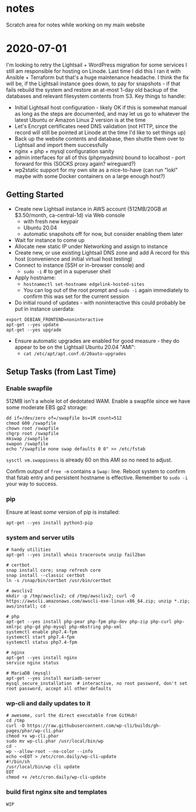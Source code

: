 # notes
Scratch area for notes while working on my main website

# 2020-07-01
I'm looking to retry the Lightsail + WordPress migration for some services I still am responsible for hosting on Linode. Last time I did this I ran it with Ansible + Terraform but that's a huge maintenance headache. I think the fix will be, if the Lightsail instance goes down, to pay for snapshots - if that fails rebuild the system and restore an at-most 1-day old backup of the databases and relevant filesystem contents from S3. Key things to handle:

* Initial Lightsail host configuration - likely OK if this is somewhat manual as long as the steps are documented, and may let us go to whatever the latest Ubuntu or Amazon Linux 2 version is at the time
* Let's Encrypt certificates need DNS validation (not HTTP, since the record will still be pointed at Linode at the time I'd like to set things up)
* Back up the website contents and database, then shuttle them over to Lightsail and import them successfully
* nginx + php + mysql configuration sanity
* admin interfaces for all of this (phpmyadmin) bound to localhost - port forward for this (SOCKS proxy again? wireguard?)
* wp2static support for my own site as a nice-to-have (can run "lokl" maybe with some Docker containers on a large enough host?)

## Getting Started
* Create new Lightsail instance in AWS account (512MB/20GB at $3.50/month, ca-central-1d) via Web console
  * with fresh new keypair
  * Ubuntu 20.04
  * automatic snapshots off for now, but consider enabling them later
* Wait for instance to come up
* Allocate new static IP under Networking and assign to instance
* Create new, or use existing Lightsail DNS zone and add A record for this host (convenience and initial virtual host testing)
* Connect to instance (SSH or in-browser console) and
  * `sudo -i`  # to get in a superuser shell
* Apply hostname: 
  * `hostnamectl set-hostname edgelink-hosted-sites`
  * You can log out of the root prompt and `sudo -i` again immediately to confirm this was set for the current session
* Do initial round of updates - with noninteractive this could probably be put in instance userdata:

```
export DEBIAN_FRONTEND=noninteractive
apt-get --yes update
apt-get --yes upgrade
```

* Ensure automatic upgrades are enabled for good measure - they do appear to be on the Lightsail Ubuntu 20.04 "AMI":
  * `cat /etc/apt/apt.conf.d/20auto-upgrades`

## Setup Tasks (from Last Time)

### Enable swapfile
512MB isn't a whole lot of dedotated WAM. Enable a swapfile since we have some moderate EBS gp2 storage:

```
dd if=/dev/zero of=/swapfile bs=1M count=512
chmod 600 /swapfile
chown root /swapfile
chgrp root /swapfile
mkswap /swapfile
swapon /swapfile
echo "/swapfile none swap defaults 0 0" >> /etc/fstab
```

`sysctl vm.swappiness` is already 60 on this AMI so no need to adjust.

Confirm output of `free -m` contains a `Swap:` line.
Reboot system to confirm that fstab entry and persistent hostname is effective. Remember to `sudo -i` your way to success.

### pip
Ensure at least _some_ version of pip is installed:

```
apt-get --yes install python3-pip
```

### system and server utils

```
# handy utilities
apt-get --yes install whois traceroute unzip fail2ban

# certbot
snap install core; snap refresh core
snap install --classic certbot
ln -s /snap/bin/certbot /usr/bin/certbot

# awscliv2
mkdir -p /tmp/awscliv2; cd /tmp/awscliv2; curl -O https://awscli.amazonaws.com/awscli-exe-linux-x86_64.zip; unzip *.zip; aws/install; cd -

# php
apt-get --yes install php-pear php-fpm php-dev php-zip php-curl php-xmlrpc php-gd php-mysql php-mbstring php-xml
systemctl enable php7.4-fpm
systemctl start php7.4-fpm
systemctl status php7.4-fpm

# nginx
apt-get --yes install nginx
service nginx status

# MariaDB (mysql)
apt-get --yes install mariadb-server
mysql_secure_installation  # interactive, no root password, don't set root password, accept all other defaults
```

### wp-cli and daily updates to it
```
# awesome, curl the direct executable from GitHub!
cd /tmp
curl -O https://raw.githubusercontent.com/wp-cli/builds/gh-pages/phar/wp-cli.phar
chmod +x wp-cli.phar
sudo mv wp-cli.phar /usr/local/bin/wp
cd -
wp --allow-root --no-color --info
echo <<EOT > /etc/cron.daily/wp-cli-update
#!/bin/sh
/usr/local/bin/wp cli update
EOT
chmod +x /etc/cron.daily/wp-cli-update

```

### build first nginx site and templates

```
WIP
```
